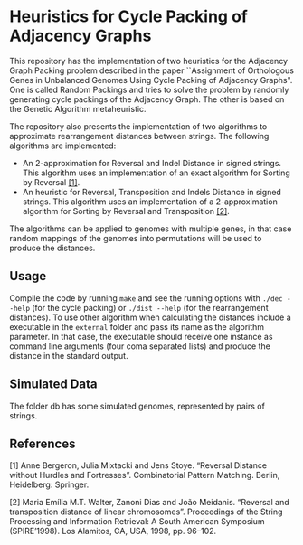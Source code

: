 # Heuristics for Cycle Packing of Adjacency Graphs

This repository has the implementation of two heuristics for the Adjacency Graph Packing problem described in the paper ``Assignment of Orthologous Genes in Unbalanced Genomes Using Cycle Packing of Adjacency Graphs". One is called Random Packings and tries to solve the problem by randomly generating cycle packings of the Adjacency Graph. The other is based on the Genetic Algorithm metaheuristic.

The repository also presents the implementation of two algorithms to approximate rearrangement distances between strings. The following algorithms are implemented:
- An 2-approximation for Reversal and Indel Distance in signed strings. This algorithm uses an implementation of an exact algorithm for Sorting by Reversal [[1]](#1).
- An heuristic for Reversal, Transposition and Indels Distance in signed strings. This algorithm uses an implementation of a 2-approximation algorithm for Sorting by Reversal and Transposition [[2]](#2).

The algorithms can be applied to genomes with multiple genes, in that case random mappings of the genomes into permutations will be used to produce the distances.

## Usage

Compile the code by running `make` and see the running options with `./dec --help` (for the cycle packing) or `./dist --help` (for the rearrangement distances). To use other algorithm when calculating the distances include a executable in the `external` folder and pass its name as the algorithm parameter. In that case, the executable should receive one instance as command line arguments (four coma separated lists) and produce the distance in the standard output.

## Simulated Data

The folder db has some simulated genomes, represented by pairs of strings.

## References

<a id="1">[1]</a> 
Anne Bergeron, Julia Mixtacki and Jens Stoye. “Reversal Distance without Hurdles and Fortresses”. Combinatorial Pattern Matching. Berlin, Heidelberg: Springer.

<a id="2">[2]</a> 
Maria Emília M.T. Walter, Zanoni Dias and João Meidanis. “Reversal and transposition distance of linear chromosomes”. Proceedings of the String Processing and Information Retrieval: A South American Symposium (SPIRE’1998). Los Alamitos, CA, USA, 1998, pp. 96–102.
